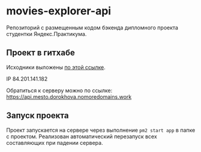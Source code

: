 # movies-explorer-api
Репозиторий с размещенным кодом бэкенда дипломного проекта студентки Яндекс.Практикума. 

## Проект в гитхабе

Исходники выложены [по этой ссылке](https://github.com/tatiana-dorokhova/movies-explorer-api).

IP  84.201.141.182

Обратиться к серверу можно по ссылке:  https://api.mesto.dorokhova.nomoredomains.work

## Запуск проекта

Проект запускается на сервере через выполнение `pm2 start app` в папке с проектом.
Реализован автоматический перезапуск всех составляющих при падении сервера.

